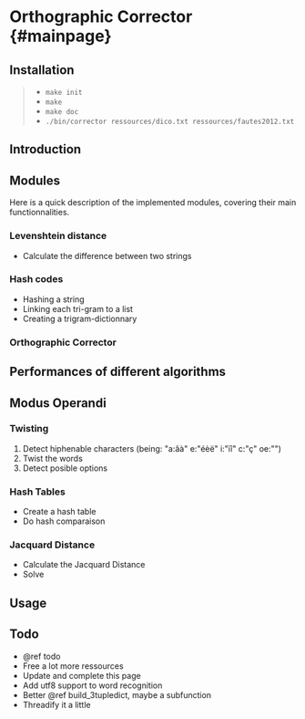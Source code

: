 Orthographic Corrector  {#mainpage}
====================

## Installation

> + `make init`
> + `make`
> + `make doc`
> + `./bin/corrector ressources/dico.txt ressources/fautes2012.txt`

## Introduction

## Modules
Here is a quick description of the implemented modules, covering their main functionnalities.
### Levenshtein distance
+ Calculate the difference between two strings

### Hash codes
+ Hashing a string
+ Linking each tri-gram to a list
+ Creating a trigram-dictionnary

### Orthographic Corrector

## Performances of different algorithms

## Modus Operandi
### Twisting
1. Detect hiphenable characters (being: "a:âà" e:"éèë" i:"ïî" c:"ç" oe:"")
1. Twist the words
1. Detect posible options

### Hash Tables
+ Create a hash table
+ Do hash comparaison

### Jacquard Distance
+ Calculate the Jacquard Distance
+ Solve

## Usage

## Todo
+ @ref todo
+ Free a lot more ressources
+ Update and complete this page
+ Add utf8 support to word recognition
+ Better @ref build_3tupledict, maybe a subfunction
+ Threadify it a little
